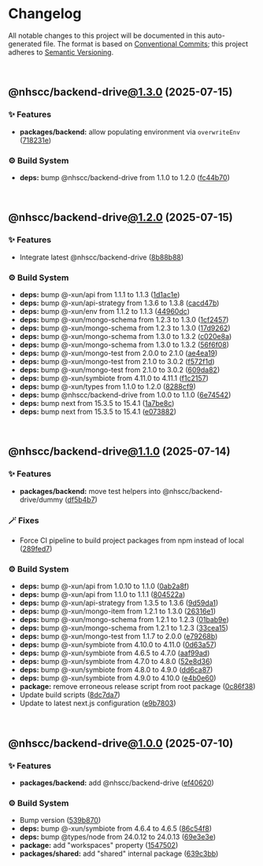 # Changelog

All notable changes to this project will be documented in this auto-generated
file. The format is based on [Conventional Commits][1];
this project adheres to [Semantic Versioning][2].

<br />

## @nhscc/backend-drive[@1.3.0][3] (2025-07-15)

### ✨ Features

- **packages/backend:** allow populating environment via `overwriteEnv` ([718231e][4])

### ⚙️ Build System

- **deps:** bump @nhscc/backend-drive from 1.1.0 to 1.2.0 ([fc44b70][5])

<br />

## @nhscc/backend-drive[@1.2.0][6] (2025-07-15)

### ✨ Features

- Integrate latest @nhscc/backend-drive ([8b88b88][7])

### ⚙️ Build System

- **deps:** bump @-xun/api from 1.1.1 to 1.1.3 ([1d1ac1e][8])
- **deps:** bump @-xun/api-strategy from 1.3.6 to 1.3.8 ([cacd47b][9])
- **deps:** bump @-xun/env from 1.1.2 to 1.1.3 ([44960dc][10])
- **deps:** bump @-xun/mongo-schema from 1.2.3 to 1.3.0 ([1cf2457][11])
- **deps:** bump @-xun/mongo-schema from 1.2.3 to 1.3.0 ([17d9262][12])
- **deps:** bump @-xun/mongo-schema from 1.3.0 to 1.3.2 ([c020e8a][13])
- **deps:** bump @-xun/mongo-schema from 1.3.0 to 1.3.2 ([56f6f08][14])
- **deps:** bump @-xun/mongo-test from 2.0.0 to 2.1.0 ([ae4ea19][15])
- **deps:** bump @-xun/mongo-test from 2.1.0 to 3.0.2 ([f572f1d][16])
- **deps:** bump @-xun/mongo-test from 2.1.0 to 3.0.2 ([609da82][17])
- **deps:** bump @-xun/symbiote from 4.11.0 to 4.11.1 ([f1c2157][18])
- **deps:** bump @-xun/types from 1.1.0 to 1.2.0 ([8288cf9][19])
- **deps:** bump @nhscc/backend-drive from 1.0.0 to 1.1.0 ([6e74542][20])
- **deps:** bump next from 15.3.5 to 15.4.1 ([1a7be8c][21])
- **deps:** bump next from 15.3.5 to 15.4.1 ([e073882][22])

<br />

## @nhscc/backend-drive[@1.1.0][23] (2025-07-14)

### ✨ Features

- **packages/backend:** move test helpers into @nhscc/backend-drive/dummy ([df5b4b7][24])

### 🪄 Fixes

- Force CI pipeline to build project packages from npm instead of local ([289fed7][25])

### ⚙️ Build System

- **deps:** bump @-xun/api from 1.0.10 to 1.1.0 ([0ab2a8f][26])
- **deps:** bump @-xun/api from 1.1.0 to 1.1.1 ([804522a][27])
- **deps:** bump @-xun/api-strategy from 1.3.5 to 1.3.6 ([9d59da1][28])
- **deps:** bump @-xun/mongo-item from 1.2.1 to 1.3.0 ([26316e1][29])
- **deps:** bump @-xun/mongo-schema from 1.2.1 to 1.2.3 ([01bab9e][30])
- **deps:** bump @-xun/mongo-schema from 1.2.1 to 1.2.3 ([33cea15][31])
- **deps:** bump @-xun/mongo-test from 1.1.7 to 2.0.0 ([e79268b][32])
- **deps:** bump @-xun/symbiote from 4.10.0 to 4.11.0 ([0d63a57][33])
- **deps:** bump @-xun/symbiote from 4.6.5 to 4.7.0 ([aaf99ad][34])
- **deps:** bump @-xun/symbiote from 4.7.0 to 4.8.0 ([52e8d36][35])
- **deps:** bump @-xun/symbiote from 4.8.0 to 4.9.0 ([dd6ca87][36])
- **deps:** bump @-xun/symbiote from 4.9.0 to 4.10.0 ([e4b0e60][37])
- **package:** remove erroneous release script from root package ([0c86f38][38])
- Update build scripts ([8dc7da7][39])
- Update to latest next.js configuration ([e9b7803][40])

<br />

## @nhscc/backend-drive[@1.0.0][41] (2025-07-10)

### ✨ Features

- **packages/backend:** add @nhscc/backend-drive ([ef40620][42])

### ⚙️ Build System

- Bump version ([539b870][43])
- **deps:** bump @-xun/symbiote from 4.6.4 to 4.6.5 ([86c54f8][44])
- **deps:** bump @types/node from 24.0.12 to 24.0.13 ([69e3e3e][45])
- **package:** add "workspaces" property ([1547502][46])
- **packages/shared:** add "shared" internal package ([639c3bb][47])

[1]: https://conventionalcommits.org
[2]: https://semver.org
[3]: https://github.com/nhscc/drive.api.hscc.bdpa.org/compare/@nhscc/backend-drive@1.2.0...@nhscc/backend-drive@1.3.0
[4]: https://github.com/nhscc/drive.api.hscc.bdpa.org/commit/718231ebbb0b386db32934d648e2479e8a0b4a18
[5]: https://github.com/nhscc/drive.api.hscc.bdpa.org/commit/fc44b70a0baf70f3d42088fcdfe1137220f9d464
[6]: https://github.com/nhscc/drive.api.hscc.bdpa.org/compare/@nhscc/backend-drive@1.1.0...@nhscc/backend-drive@1.2.0
[7]: https://github.com/nhscc/drive.api.hscc.bdpa.org/commit/8b88b88b98273e16e6d084d9ee6ed2e818abdf45
[8]: https://github.com/nhscc/drive.api.hscc.bdpa.org/commit/1d1ac1efecda6e5c4f38fcccbe11429070293ad3
[9]: https://github.com/nhscc/drive.api.hscc.bdpa.org/commit/cacd47b9537f4ae3984ce83994d8eb32cad19542
[10]: https://github.com/nhscc/drive.api.hscc.bdpa.org/commit/44960dce3ae74ef43bece28ac811599414c54abe
[11]: https://github.com/nhscc/drive.api.hscc.bdpa.org/commit/1cf24571eec7e1f5b226af989e1d71e43b38e74c
[12]: https://github.com/nhscc/drive.api.hscc.bdpa.org/commit/17d9262e4bb4ed48b46ae56c4bd7df81f3ede2ce
[13]: https://github.com/nhscc/drive.api.hscc.bdpa.org/commit/c020e8a3ef0e963641e17bd2f422c6cc87290f78
[14]: https://github.com/nhscc/drive.api.hscc.bdpa.org/commit/56f6f08784ca8e0233d940e96b026d7d646d0349
[15]: https://github.com/nhscc/drive.api.hscc.bdpa.org/commit/ae4ea19bbf479fa282b3d19cd10f2d1e875471fc
[16]: https://github.com/nhscc/drive.api.hscc.bdpa.org/commit/f572f1dfa3d46ed4d186ff2fb2cd422ccc617e24
[17]: https://github.com/nhscc/drive.api.hscc.bdpa.org/commit/609da823f1d525d3bc3a88f3450a43f1592701d2
[18]: https://github.com/nhscc/drive.api.hscc.bdpa.org/commit/f1c2157a4ce12f37b9722e8d4626d86f8c36cc6f
[19]: https://github.com/nhscc/drive.api.hscc.bdpa.org/commit/8288cf9611e7dc2e13d3e26d96f1ee44bf96cfe1
[20]: https://github.com/nhscc/drive.api.hscc.bdpa.org/commit/6e745420c09dfd562cb81471dd47f11d4e5532cf
[21]: https://github.com/nhscc/drive.api.hscc.bdpa.org/commit/1a7be8c822f5a7d43e1afd6f85a3bdc5d6e0452d
[22]: https://github.com/nhscc/drive.api.hscc.bdpa.org/commit/e07388292bb56877f228eaa3a5afb86cbede2a89
[23]: https://github.com/nhscc/drive.api.hscc.bdpa.org/compare/@nhscc/backend-drive@1.0.0...@nhscc/backend-drive@1.1.0
[24]: https://github.com/nhscc/drive.api.hscc.bdpa.org/commit/df5b4b7c72e05ed9c30cb0da8579abce7387b8fa
[25]: https://github.com/nhscc/drive.api.hscc.bdpa.org/commit/289fed712a3f4d638e78748c56555a11c39fda62
[26]: https://github.com/nhscc/drive.api.hscc.bdpa.org/commit/0ab2a8fe6983779db05f8e9d1cbd3e7f049f83ca
[27]: https://github.com/nhscc/drive.api.hscc.bdpa.org/commit/804522a7a014b58c648b88acf2899d10a401ef9e
[28]: https://github.com/nhscc/drive.api.hscc.bdpa.org/commit/9d59da105ce1f23cd60842be587e24734ea40330
[29]: https://github.com/nhscc/drive.api.hscc.bdpa.org/commit/26316e1420a26f257c8c02a4cd18188aab45e360
[30]: https://github.com/nhscc/drive.api.hscc.bdpa.org/commit/01bab9ec6460cfeee1f89d4de43c58f718eaa636
[31]: https://github.com/nhscc/drive.api.hscc.bdpa.org/commit/33cea15a905292a276ebea62087d4742d09612fb
[32]: https://github.com/nhscc/drive.api.hscc.bdpa.org/commit/e79268b34e037734ada1b6132fd66883dd8d937d
[33]: https://github.com/nhscc/drive.api.hscc.bdpa.org/commit/0d63a5733600ee4c184139fd321356de421d8d27
[34]: https://github.com/nhscc/drive.api.hscc.bdpa.org/commit/aaf99adec74072bd6a208e2666922773d3d4181b
[35]: https://github.com/nhscc/drive.api.hscc.bdpa.org/commit/52e8d36fb126cc55938aaed91c0e3a3436e4f641
[36]: https://github.com/nhscc/drive.api.hscc.bdpa.org/commit/dd6ca87fb45a2606e67f4efa9aeed1d8b4bf5958
[37]: https://github.com/nhscc/drive.api.hscc.bdpa.org/commit/e4b0e60d1ec7664613d752eac7edcb57668e65fc
[38]: https://github.com/nhscc/drive.api.hscc.bdpa.org/commit/0c86f38158df627bc74158d4fb0f2cfec72e2188
[39]: https://github.com/nhscc/drive.api.hscc.bdpa.org/commit/8dc7da7e0c0544596bcc64a51afeecfb92631fbe
[40]: https://github.com/nhscc/drive.api.hscc.bdpa.org/commit/e9b7803bb8221c3aeab757f75e436ae025a6073d
[41]: https://github.com/nhscc/drive.api.hscc.bdpa.org/compare/@nhscc/backend-drive@0.0.0-init...@nhscc/backend-drive@1.0.0
[42]: https://github.com/nhscc/drive.api.hscc.bdpa.org/commit/ef406202189a2c9f434573250ccc40f8b56bc2b8
[43]: https://github.com/nhscc/drive.api.hscc.bdpa.org/commit/539b8704ebae43fa226331e1f54c9fb5b42af43a
[44]: https://github.com/nhscc/drive.api.hscc.bdpa.org/commit/86c54f8ae34549f628afa70af1fbb3a7a213bd43
[45]: https://github.com/nhscc/drive.api.hscc.bdpa.org/commit/69e3e3e91cc7e9575ba27fb4d4034e331f516015
[46]: https://github.com/nhscc/drive.api.hscc.bdpa.org/commit/15475024b935031fd4f235d3dc5fbc74f35af19d
[47]: https://github.com/nhscc/drive.api.hscc.bdpa.org/commit/639c3bb8f89965f9d3772cba39962d8f3660abf8
